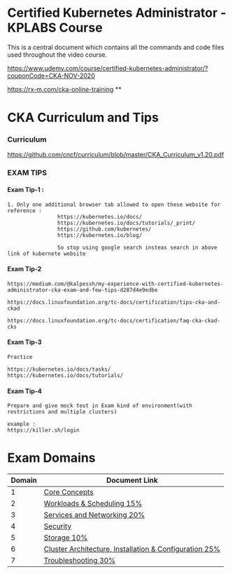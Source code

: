 # Certified Kubernetes Administrator - KPLABS Course

This is a central document which contains all the commands and code files used throughout the video course. 

https://www.udemy.com/course/certified-kubernetes-administrator/?couponCode=CKA-NOV-2020	

https://rx-m.com/cka-online-training **

# CKA Curriculum and Tips

### Curriculum
https://github.com/cncf/curriculum/blob/master/CKA_Curriculum_v1.20.pdf

### EXAM TIPS
#### Exam Tip-1 : 
```
1. Only one additional browser tab allowed to open these website for reference : 
                https://kubernetes.io/docs/ 
                https://kubernetes.io/docs/tutorials/_print/
                https://github.com/kubernetes/ 
                https://kubernetes.io/blog/
                
                So stop using google search insteas search in above link of kubernete website
```                
#### Exam Tip-2
```
https://medium.com/@kalpessh/my-experience-with-certified-kubernetes-administrator-cka-exam-and-few-tips-d287d4e9edbe

https://docs.linuxfoundation.org/tc-docs/certification/tips-cka-and-ckad
                
https://docs.linuxfoundation.org/tc-docs/certification/faq-cka-ckad-cks
```

#### Exam Tip-3
```
Practice

https://kubernetes.io/docs/tasks/
https://kubernetes.io/docs/tutorials/
```

#### Exam Tip-4 
```
Prepare and give mock test in Exam kind of environment(with restrictions and multiple clusters)

example :
https://killer.sh/login
```
# Exam Domains

| Domain | Document Link |
| ------ | ------ |
| 1 | [Core Concepts][PlDa] |
| 2 | [Workloads & Scheduling 15%][PlDb] |
| 3 | [Services and Networking 20%][PlDc] 
| 4 | [Security][PlDe] |
| 5 | [Storage 10%][PlDf] |
| 6 | [Cluster Architecture, Installation & Configuration 25%][PlDg] |
| 7 | [Troubleshooting 30%][PlDi] |



   [PlDa]: <https://github.com/zealvora/certified-kubernetes-administrator/tree/master/Domain%201%20-%20Core%20Concepts>
   [PlDb]: <https://github.com/zealvora/certified-kubernetes-administrator/tree/master/Domain%202%20-%20Workloads%20%26%20Scheduling>
   [PlDc]: <https://github.com/zealvora/certified-kubernetes-administrator/tree/master/Domain%203%20-%20Services%20and%20Networking>
   [PlDe]: <https://github.com/zealvora/certified-kubernetes-administrator/tree/master/Domain%204%20-%20Security>
   [PlDf]: <https://github.com/zealvora/certified-kubernetes-administrator/tree/master/Domain%205%20-%20Storage>
   [PlDg]: <https://github.com/zealvora/certified-kubernetes-administrator/tree/master/Domain%206%20-%20Cluster%20Architecture%2C%20Installation%20%26%20Configuration>
   [PlDi]: <https://github.com/zealvora/certified-kubernetes-administrator/tree/master/Domain%207%20-%20Troubleshooting>
